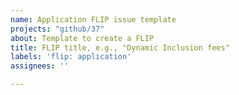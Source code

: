 ```yaml
---
name: Application FLIP issue template
projects: "github/37"
about: Template to create a FLIP
title: FLIP title, e.g., "Dynamic Inclusion fees"
labels: 'flip: application'
assignees: ''

---
```


